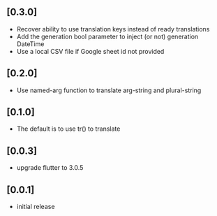 ## [0.3.0]
- Recover ability to use translation keys instead of ready translations
- Add the generation bool parameter to inject (or not) generation DateTime
- Use a local CSV file if Google sheet id not provided

## [0.2.0]
- Use named-arg function to translate arg-string and plural-string

## [0.1.0]
- The default is to use tr() to translate

## [0.0.3]
- upgrade flutter to 3.0.5

## [0.0.1]
- initial release